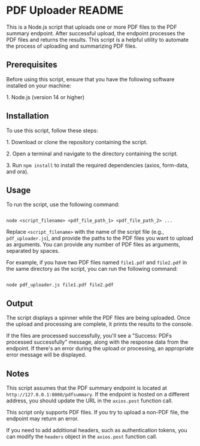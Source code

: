 # PDF Uploader README

This is a Node.js script that uploads one or more PDF files to the PDF summary endpoint. After successful upload, the endpoint processes the PDF files and returns the results. This script is a helpful utility to automate the process of uploading and summarizing PDF files.

## Prerequisites

Before using this script, ensure that you have the following software installed on your machine:

1\. Node.js (version 14 or higher)

## Installation

To use this script, follow these steps:

1\. Download or clone the repository containing the script.

2\. Open a terminal and navigate to the directory containing the script.

3\. Run `npm install` to install the required dependencies (axios, form-data, and ora).

## Usage

To run the script, use the following command:

```

node <script_filename> <pdf_file_path_1> <pdf_file_path_2> ...

```

Replace `<script_filename>` with the name of the script file (e.g., `pdf_uploader.js`), and provide the paths to the PDF files you want to upload as arguments. You can provide any number of PDF files as arguments, separated by spaces.

For example, if you have two PDF files named `file1.pdf` and `file2.pdf` in the same directory as the script, you can run the following command:

```

node pdf_uploader.js file1.pdf file2.pdf

```

## Output

The script displays a spinner while the PDF files are being uploaded. Once the upload and processing are complete, it prints the results to the console.

If the files are processed successfully, you'll see a "Success: PDFs processed successfully" message, along with the response data from the endpoint. If there's an error during the upload or processing, an appropriate error message will be displayed.

## Notes

This script assumes that the PDF summary endpoint is located at `http://127.0.0.1:8000/pdfsummary`. If the endpoint is hosted on a different address, you should update the URL in the `axios.post` function call.

This script only supports PDF files. If you try to upload a non-PDF file, the endpoint may return an error.

If you need to add additional headers, such as authentication tokens, you can modify the `headers` object in the `axios.post` function call.